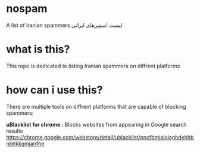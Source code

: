 # nospam
A list of iranian spammers
لیست اسمپرهای ایرانی

# what is this?
This repo is dedicated to listing Iranian spammers on diffrent platforms

# how can i use this?
There are multiple tools on diffrent platforms that are capable of blocking spammers:

**uBlacklist for chrome** : Blocks websites from appearing in Google search results https://chrome.google.com/webstore/detail/ublacklist/pncfbmialoiaghdehhbnbhkkgmjanfhe
